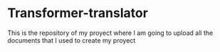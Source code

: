 # Transformer-translator
This is the repository of my proyect where I am going to upload all the documents that I used to create my proyect
